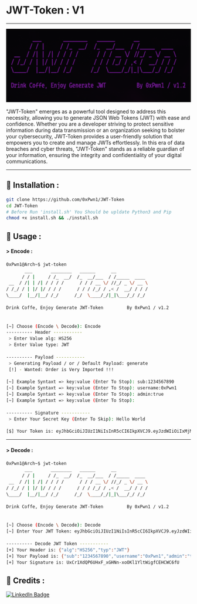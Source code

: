 # JWT-Token : V1
---
<p align="center">
<img src="JWT.png" alt="center" style="width:600px; height:200px"/>
</p>
"JWT-Token" emerges as a powerful tool designed to address this necessity, allowing you to generate JSON Web Tokens (JWT) with ease and confidence. Whether you are a developer striving to protect sensitive information during data transmission or an organization seeking to bolster your cybersecurity, JWT-Token provides a user-friendly solution that empowers you to create and manage JWTs effortlessly. In this era of data breaches and cyber threats, "JWT-Token" stands as a reliable guardian of your information, ensuring the integrity and confidentiality of your digital communications.

---

## 📌 Installation : 
  
  ```sh
  git clone https://github.com/0xPwn1/JWT-Token
  cd JWT-Token
  # Before Run 'install.sh' You Should be upldate Python3 and Pip 
  chmod +x install.sh && ./install.sh
```

## 📌 Usage :

#### > Encode :
```sh
0xPwn1@Arch~$ jwt-token
       ___       ________   ______      __            
      / / |     / /_  __/  /_  __/___  / /_____  ____ 
 __  / /| | /| / / / /      / / / __ \/ //_/ _ \/ __ \
/ /_/ / | |/ |/ / / /      / / / /_/ / ,< /  __/ / / /
\____/  |__/|__/ /_/      /_/  \____/_/|_|\___/_/ /_/ 
                                                      
Drink Coffe, Enjoy Generate JWT-Token         By 0xPwn1 / v1.2 


[~] Choose (Encode \ Decode): Encode
---------- Header -----------
 > Enter Value alg: HS256
 > Enter Value type: JWT

---------- Payload -----------
 > Generating Payload / or / Default Payload: generate
 [!] - Wanted: Order is Very Imported !!!

[~] Example Syntaxt => key:value (Enter To Stop): sub:1234567890
[~] Example Syntaxt => key:value (Enter To Stop): username:0xPwn1
[~] Example Syntaxt => key:value (Enter To Stop): admin:true
[~] Example Syntaxt => key:value (Enter To Stop): 

---------- Signature -----------
 > Enter Your Secret Key (Enter To Skip): Hello World

[$] Your Token is: eyJhbGciOiJIUzI1NiIsInR5cCI6IkpXVCJ9.eyJzdWIiOiIxMjM0NTY3ODkwIiwidXNlcm5hbWUiOiIweFB3bjEiLCJhZG1pbiI6InRydWUifQ.UxCr1XdQP6UHxF_xGHNn-xoOKl1YltWigfCEHCWC6fU
```
---
#### > Decode :
```sh
0xPwn1@Arch~$ jwt-token
       ___       ________   ______      __            
      / / |     / /_  __/  /_  __/___  / /_____  ____ 
 __  / /| | /| / / / /      / / / __ \/ //_/ _ \/ __ \
/ /_/ / | |/ |/ / / /      / / / /_/ / ,< /  __/ / / /
\____/  |__/|__/ /_/      /_/  \____/_/|_|\___/_/ /_/ 
                                                      
Drink Coffe, Enjoy Generate JWT-Token         By 0xPwn1 / v1.2 


[~] Choose (Encode \ Decode): Decode
[~] Enter Your JWT Token: eyJhbGciOiJIUzI1NiIsInR5cCI6IkpXVCJ9.eyJzdWIiOiIxMjM0NTY3ODkwIiwidXNlcm5hbWUiOiIweFB3bjEiLCJhZG1pbiI6InRydWUifQ.UxCr1XdQP6UHxF_xGHNn-xoOKl1YltWigfCEHCWC6fU

---------- Decode JWT Token -----------
[+] Your Header is: {"alg":"HS256","typ":"JWT"}
[+] Your Payload is: {"sub":"1234567890","username":"0xPwn1","admin":"true"}
[+] Your Signature is: UxCr1XdQP6UHxF_xGHNn-xoOKl1YltWigfCEHCWC6fU
```

## 📜 Credits :

[![LinkedIn Badge](https://camo.githubusercontent.com/a80d00f23720d0bc9f55481cfcd77ab79e141606829cf16ec43f8cacc7741e46/68747470733a2f2f696d672e736869656c64732e696f2f62616467652f4c696e6b6564496e2d3030373742353f7374796c653d666f722d7468652d6261646765266c6f676f3d6c696e6b6564696e266c6f676f436f6c6f723d7768697465)](https://www.linkedin.com/in/elmehdi-chbani/)

